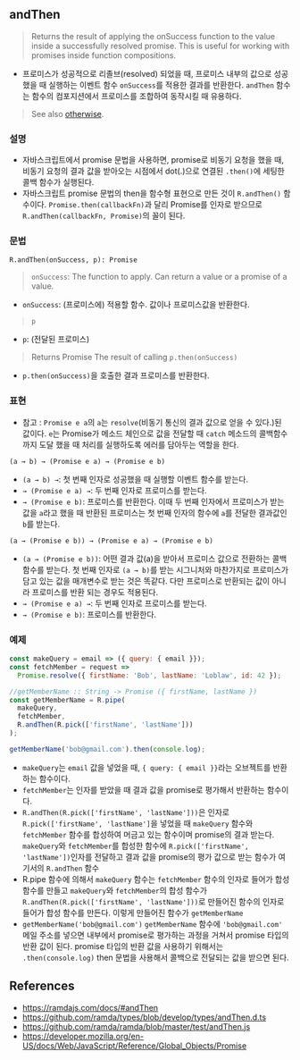 ## andThen
> Returns the result of applying the onSuccess function to the value inside a successfully resolved promise. This is useful for working with promises inside function compositions.
- 프로미스가 성공적으로 리졸브(resolved) 되었을 때, 프로미스 내부의 값으로 성공했을 때 실행하는 이벤트 함수 `onSuccess`를 적용한 결과를 반환한다. `andThen` 함수는 함수의 컴포지션에서 프로미스를 조합하여 동작시킬 때 유용하다.

> See also [otherwise](./otherwise.md).

### 설명

- 자바스크립트에서 promise 문법을 사용하면, promise로 비동기 요청을 했을 때, 비동기 요청의 결과 값을 받아오는 시점에서 dot(.)으로 연결된 `.then()`에 세팅한 콜백 함수가 실행된다.
- 자바스크립트 promise 문법의 then을 함수형 표현으로 만든 것이 `R.andThen()` 함수이다. `Promise.then(callbackFn)`과 달리 Promise를 인자로 받으므로 `R.andThen(callbackFn, Promise)`의 꼴이 된다.

### 문법

```
R.andThen(onSuccess, p): Promise
```
> `onSuccess`: The function to apply. Can return a value or a promise of a value.
- `onSuccess`: (프로미스에) 적용할 함수. 값이나 프로미스값을 반환한다.
> `p`
- `p`: (전달된 프로미스)
> Returns Promise The result of calling `p.then(onSuccess)`
- `p.then(onSuccess)`을 호출한 결과 프로미스를 반환한다.

### 표현

- 참고 : `Promise e a`의 `a`는 `resolve`(비동기 통신의 결과 값으로 얻을 수 있다.)된 값이다. `e`는 Promise가 메소드 체인으로 값을 전달할 때 `catch` 메소드의 콜백함수까지 도달 했을 때 처리를 실행하도록 에러를 담아두는 역할을 한다.

```
(a → b) → (Promise e a) → (Promise e b)
```
- `(a → b) →`: 첫 번째 인자로 성공했을 때 실행할 이벤트 함수를 받는다.
- `→ (Promise e a) →`: 두 번째 인자로 프로미스를 받는다.
- `→ (Promise e b)`: 프로미스를 반환한다. 이때 두 번째 인자에서 프로미스가 받는 값을 `a`라고 했을 때 반환된 프로미스는 첫 번째 인자의 함수에 `a`를 전달한 결과값인 `b`를 받는다.

```
(a → (Promise e b)) → (Promise e a) → (Promise e b)
```
- `(a → (Promise e b))`: 어떤 결과 값(a)을 받아서 프로미스 값으로 전환하는 콜백 함수를 받는다. 첫 번째 인자로 `(a → b)`를 받는 시그니처와 마찬가지로 프로미스가 담고 있는 값을 매개변수로 받는 것은 똑같다. 다만 프로미스로 반환되는 값이 아니라 프로미스를 반환 되는 경우도 적용된다.
- `→ (Promise e a) →`: 두 번째 인자로 프로미스를 받는다.
- `→ (Promise e b)`: 프로미스를 반환한다. 

### 예제

```js
const makeQuery = email => ({ query: { email }});
const fetchMember = request =>
  Promise.resolve({ firstName: 'Bob', lastName: 'Loblaw', id: 42 });

//getMemberName :: String -> Promise ({ firstName, lastName })
const getMemberName = R.pipe(
  makeQuery,
  fetchMember,
  R.andThen(R.pick(['firstName', 'lastName']))
);

getMemberName('bob@gmail.com').then(console.log);
```
- `makeQuery`는 `email` 값을 넣었을 때, `{ query: { email }}`라는 오브젝트를 반환하는 함수이다.
- `fetchMember`는 인자를 받았을 때 결과 값을 promise로 평가해서 반환하는 함수이다.
- `R.andThen(R.pick(['firstName', 'lastName']))`은 인자로 `R.pick(['firstName', 'lastName']`을 넣었을 때 `makeQuery` 함수와 `fetchMember` 함수를 합성하여 머금고 있는 함수이며 promise의 결과 받는다. `makeQuery`와 `fetchMember`를 합성한 함수에 `R.pick(['firstName', 'lastName'])`인자를 전달하고 결과 값을 promise의 평가 값으로 받는 함수가 여기서의 `R.andThen` 함수
- R.pipe 함수에 의해서 `makeQuery` 함수는 `fetchMember` 함수의 인자로 들어가 합성 함수를 만들고 `makeQuery`와 `fetchMember`의 합성 함수가 `R.andThen(R.pick(['firstName', 'lastName']))`로 만들어진 함수의 인자로 들어가 합성 함수를 만든다. 이렇게 만들어진 함수가 `getMemberName`
- `getMemberName('bob@gmail.com')` `getMemberName` 함수에 `'bob@gmail.com'` 메일 주소를 넣으면 내부에서 promise로 평가하는 과정을 거쳐서 promise 타입의 반환 값이 된다. promise 타입의 반환 값을 사용하기 위해서는 `.then(console.log)` then 문법을 사용해서 콜백으로 전달되는 값을 받으면 된다.

## References

- https://ramdajs.com/docs/#andThen
- https://github.com/ramda/types/blob/develop/types/andThen.d.ts
- https://github.com/ramda/ramda/blob/master/test/andThen.js
- https://developer.mozilla.org/en-US/docs/Web/JavaScript/Reference/Global_Objects/Promise
